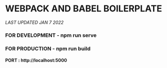 # WEBPACK AND BABEL BOILERPLATE
_LAST UPDATED JAN 7 2022_

### FOR DEVELOPMENT - npm run serve

### FOR PRODUCTION - npm run build

#### PORT : http://localhost:5000
